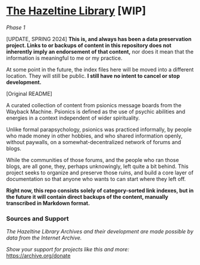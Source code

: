 # [The Hazeltine Library](https://github.com/libhazeltine/libhazeltine) \[WIP\]

*Phase 1*

\[UPDATE, SPRING 2024\] **This is, and always has been a data preservation project. Links to or backups of content in this repository does not inherently imply an endorsement of that content,** nor does it mean that the information is meaningful to me or my practice. 

At some point in the future, the index files here will be moved into a different location. They will still be public. **I still have no intent to cancel or stop development.**

\[Original README\]

A curated collection of content from psionics message boards from the Wayback Machine. Psionics is defined as the use of psychic abilities and energies in a context independent of wider spirituality.

Unlike formal parapsychology, psionics was practiced informally, by people who made money in other hobbies, and who shared information openly, without paywalls, on a somewhat-decentralized network of forums and blogs. 

While the communities of those forums, and the people who ran those blogs, are all gone, they, perhaps unknowingly, left quite a bit behind. This project seeks to organize and preserve those ruins, and build a core layer of documentation so that anyone who wants to can start where they left off.

**Right now, this repo consists solely of category-sorted link indexes, but in the future it will contain direct backups of the content, manually transcribed in Markdown format.**

### Sources and Support

*The Hazeltine Library Archives and their development are made possible by data from the Internet Archive.* 

*Show your support for projects like this and more:* https://archive.org/donate
